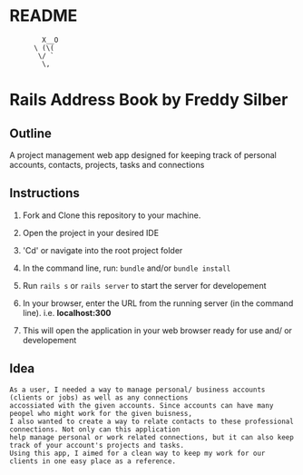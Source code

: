 # README


            X__O
          \ (\(
           \/ `
            \,



# Rails Address Book by Freddy Silber

## Outline

A project management web app designed for keeping track of personal accounts, contacts, projects, tasks and connections

## Instructions

1. Fork and Clone this repository to your machine.

2. Open the project in your desired IDE

3. 'Cd' or navigate into the root project folder

4. In the command line, run: ```bundle``` and/or ```bundle install``` 

5. Run ```rails s``` or ```rails server``` to start the server for developement

6. In your browser, enter the URL from the running server (in the command line). i.e. **localhost:300**

7. This will open the application in your web browser ready for use and/ or developement

## Idea

	As a user, I needed a way to manage personal/ business accounts (clients or jobs) as well as any connections
	accossiated with the given accounts. Since accounts can have many peopel who might work for the given buisness,
	I also wanted to create a way to relate contacts to these professional connections. Not only can this application 
	help manage personal or work related connections, but it can also keep track of your account's projects and tasks.
	Using this app, I aimed for a clean way to keep my work for our clients in one easy place as a reference.